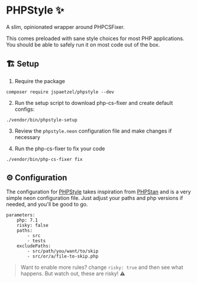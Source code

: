 # PHPStyle ✨

A slim, opinionated wrapper around PHPCSFixer.

This comes preloaded with sane style choices for most PHP applications. You should be able to safely run it on most code out of the box.

## 🏗 Setup
1. Require the package
```neon
composer require jspaetzel/phpstyle --dev
```

2. Run the setup script to download php-cs-fixer and create default configs: 

```
./vendor/bin/phpstyle-setup
```

3. Review the `phpstyle.neon` configuration file and make changes if necessary

4. Run the php-cs-fixer to fix your code
```bash
./vendor/bin/php-cs-fixer fix
```

## ⚙ Configuration

The configuration for [PHPStyle](https://github.com/jspaetzel/phpstyle) takes inspiration from [PHPStan](https://github.com/phpstan/phpstan) and is a very simple neon configuration file. Just adjust your paths and php versions if needed, and you'll be good to go.
```neon
parameters:
    php: 7.1
    risky: false
    paths:
        - src
        - tests
    excludePaths:
        - src/path/you/want/to/skip
        - src/or/a/file-to-skip.php
```
> Want to enable more rules? change `risky: true` and then see what happens. But watch out, these are risky! ⚠
